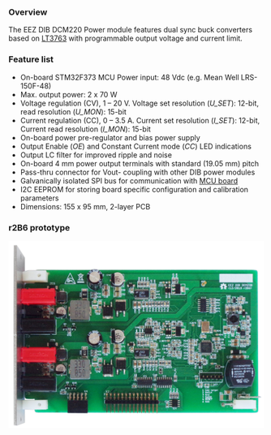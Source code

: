 ### Overview

The EEZ DIB DCM220 Power module features dual sync buck converters based on [LT3763](https://www.analog.com/en/products/lt3763.html) with programmable output voltage and current limit.

### Feature list
- On-board STM32F373 MCU
Power input: 48 Vdc (e.g. Mean Well LRS-150F-48)
- Max. output power: 2 x 70 W
- Voltage regulation (CV), 1 – 20 V. Voltage set resolution (_U_SET_): 12-bit, read resolution (_U_MON_): 15-bit
- Current regulation (CC), 0 – 3.5 A. Current set resolution (_I_SET_): 12-bit, Current read resolution (_I_MON_): 15-bit
- On-board power pre-regulator and bias power supply
- Output Enable (_OE_) and Constant Current mode (_CC_) LED indications
- Output LC filter for improved ripple and noise
- On-board 4 mm power output terminals with standard (19.05 mm) pitch
- Pass-thru connector for Vout- coupling with other DIB power modules
- Galvanically isolated SPI bus for communication with [MCU board](https://github.com/eez-open/modular-psu/tree/master/mcu)
- I2C EEPROM for storing board specific configuration and calibration parameters
- Dimensions: 155 x 95 mm, 2-layer PCB

### r2B6 prototype

![prototype](Images/DCM220_r2B6.jpg)

